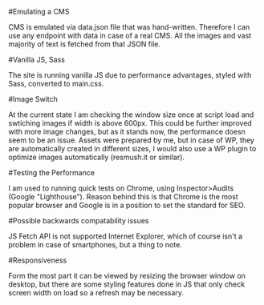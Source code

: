 #Emulating a CMS

CMS is emulated via data.json file that was hand-written.
Therefore I can use any endpoint with data in case of a real CMS.
All the images and vast majority of text is fetched from that JSON file.

#Vanilla JS, Sass

The site is running vanilla JS due to performance advantages, styled with Sass, converted to main.css.

#Image Switch

At the current state I am checking the window size once at script load and swtiching images if width is above 600px. This could be further improved with more image changes, but as it stands now, the performance doesn seem to be an issue. Assets were prepared by me, but in case of WP, they are automatically created in different sizes, I would also use a WP plugin to optimize images automatically (resmush.it or similar).

#Testing the Performance

I am used to running quick tests on Chrome, using Inspector>Audits (Google "Lighthouse"). Reason behind this is that Chrome is the most popular browser and Google is in a position to set the standard for SEO.

#Possible backwards compatability issues

JS Fetch API is not supported Internet Explorer, which of course isn't a problem in case of smartphones, but a thing to note.

#Responsiveness

Form the most part it can be viewed by resizing the browser window on desktop, but there are some styling features done in JS that only check screen width on load so a refresh may be necessary.
